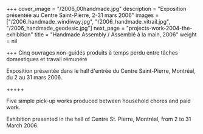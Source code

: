 +++
cover_image = "/2006_00handmade.jpg"
description = "Exposition présentée au Centre Saint-Pierre, 2-31 mars 2006"
images = ["/2006_handmade_windiway.jpg", "/2006_handmade_vitrail.jpg", "/2006_handmade_geodesic.jpg"]
next_page = "projects-work-2004-the-exhibition"
title = "Handmade Assembly / Assemblé à la main, 2006"
weight = nil

+++
Cinq ouvrages non-guidés produits à temps perdu entre tâches domestiques et travail rémunéré

Exposition présentée dans le hall d'entrée du Centre Saint-Pierre, Montréal, du 2 au 31 mars 2006. 

\+++++

Five simple pick-up works produced between household chores and paid work. 

Exhibition presented in the hall of Centre St. Pierre, Montréal, from 2 to 31 March 2006. 